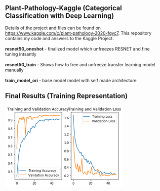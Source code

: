 ## Plant-Pathology-Kaggle (Categorical Classification with Deep Learning)

Details of the project and files can be found on https://www.kaggle.com/c/plant-pathology-2020-fgvc7. This repository contains my code and answers to the Kaggle Project.<br/> <br/> **resnet50_oneshot** - finalized model which unfreezes RESNET and fine tuning intsantly <br/> <br/> **resnet50_train** - Shows how to free and unfreeze transfer learning model manually <br/> <br/> **train_model_ori** - base model model with self made architecture

## Final Results (Training Representation)

![Result Graph](https://github.com/nch1997/Plant-Pathology-Kaggle/blob/master/resnet50_oneshotnice.png)
